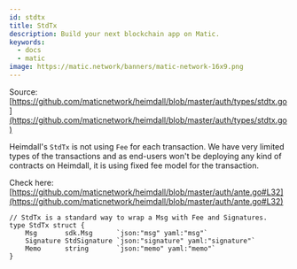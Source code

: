 ```yaml
---
id: stdtx
title: StdTx
description: Build your next blockchain app on Matic.
keywords:
  - docs
  - matic
image: https://matic.network/banners/matic-network-16x9.png 
---
```

Source: [https://github.com/maticnetwork/heimdall/blob/master/auth/types/stdtx.go](https://github.com/maticnetwork/heimdall/blob/master/auth/types/stdtx.go)

Heimdall's `StdTx` is not using `Fee` for each transaction. We have very limited types of the transactions and as end-users won't be deploying any kind of contracts on Heimdall, it is using fixed fee model for the transaction. 

Check here: [https://github.com/maticnetwork/heimdall/blob/master/auth/ante.go#L32](https://github.com/maticnetwork/heimdall/blob/master/auth/ante.go#L32)

    // StdTx is a standard way to wrap a Msg with Fee and Signatures.
    type StdTx struct {
    	Msg       sdk.Msg      `json:"msg" yaml:"msg"`
    	Signature StdSignature `json:"signature" yaml:"signature"`
    	Memo      string       `json:"memo" yaml:"memo"`
    }